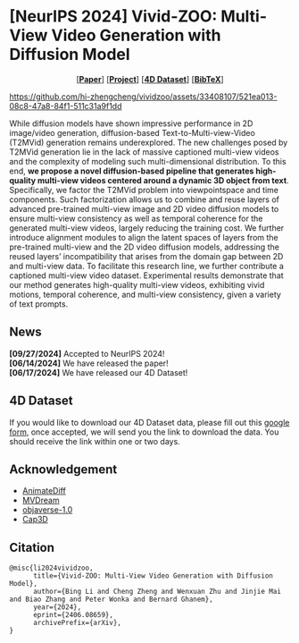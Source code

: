 # [NeurIPS 2024] Vivid-ZOO: Multi-View Video Generation with Diffusion Model


<p align="center">
  [<a href="https://arxiv.org/pdf/2406.08659" target="_blank"><strong>Paper</strong></a>]
  [<a href="https://hi-zhengcheng.github.io/vividzoo/" target="_blank"><strong>Project</strong></a>]
  [<a href="#4d-dataset"><strong>4D Dataset</strong></a>]
  [<a href="#citation"><strong>BibTeX</strong></a>]
</p>



https://github.com/hi-zhengcheng/vividzoo/assets/33408107/521ea013-08c8-47a8-84f1-511c31a9f1dd


While diffusion models have shown impressive performance in 2D image/video generation, diffusion-based Text-to-Multi-view-Video (T2MVid) generation remains underexplored. The new challenges posed by T2MVid generation lie in the lack of massive captioned multi-view videos and the complexity of modeling such multi-dimensional distribution. To this end, <b>we propose a novel diffusion-based pipeline that generates high-quality multi-view videos centered around a dynamic 3D object from text</b>. Specifically, we factor the T2MVid problem into viewpointspace and time components. Such factorization allows us to combine and reuse layers of advanced pre-trained multi-view image and 2D video diffusion models to ensure multi-view consistency as well as temporal coherence for the generated multi-view videos, largely reducing the training cost. We further introduce alignment modules to align the latent spaces of layers from the pre-trained multi-view and the 2D video diffusion models, addressing the reused layers’ incompatibility that arises from the domain gap between 2D and multi-view data. To facilitate this research line, we further contribute a captioned multi-view video dataset. Experimental results demonstrate that our method generates high-quality multi-view videos, exhibiting vivid motions, temporal coherence, and multi-view consistency, given a variety of text prompts.

## News
**[09/27/2024]** Accepted to NeurIPS 2024!  
**[06/14/2024]** We have released the paper!  
**[06/17/2024]** We have released our 4D Dataset!

## 4D Dataset
If you would like to download our 4D Dataset data, please fill out this [google form](https://forms.gle/hk46ZhP9WZNWuS786), once accepted, we will send you the link to download the data. You should receive the link within one or two days.


## Acknowledgement

- [AnimateDiff](https://github.com/guoyww/AnimateDiff)
- [MVDream](https://github.com/bytedance/MVDream)
- [objaverse-1.0](https://objaverse.allenai.org/objaverse-1.0/)
- [Cap3D](https://github.com/crockwell/Cap3D)



## Citation
```
@misc{li2024vividzoo,
      title={Vivid-ZOO: Multi-View Video Generation with Diffusion Model}, 
      author={Bing Li and Cheng Zheng and Wenxuan Zhu and Jinjie Mai and Biao Zhang and Peter Wonka and Bernard Ghanem},
      year={2024},
      eprint={2406.08659},
      archivePrefix={arXiv},
}
```
